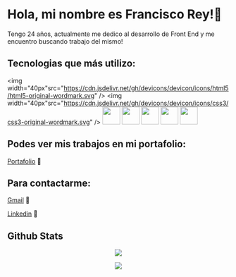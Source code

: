 <link rel="stylesheet" href="https://cdn.jsdelivr.net/gh/devicons/devicon@v2.15.1/devicon.min.css">


# Hola, mi nombre es Francisco Rey!👋

Tengo 24 años, actualmente me dedico al desarrollo de Front End y me encuentro buscando trabajo del mismo!

## Tecnologias que más utilizo:

<div display='flex'
<img width="8%" alt="HTML" src="https://upload.wikimedia.org/wikipedia/commons/thumb/6/61/HTML5_logo_and_wordmark.svg/230px-HTML5_logo_and_wordmark.svg.png" />

<img  width="40px"src="https://cdn.jsdelivr.net/gh/devicons/devicon/icons/html5/html5-original-wordmark.svg" />
<img  width="40px"src="https://cdn.jsdelivr.net/gh/devicons/devicon/icons/css3/css3-original-wordmark.svg" />
<img width="40px" src="https://cdn.jsdelivr.net/gh/devicons/devicon/icons/javascript/javascript-original.svg" />
<img width="40px" src="https://cdn.jsdelivr.net/gh/devicons/devicon/icons/react/react-original-wordmark.svg" />
<img  width="40px" src="https://cdn.jsdelivr.net/gh/devicons/devicon/icons/materialui/materialui-original.svg" />
<img width="40px" src="https://cdn.jsdelivr.net/gh/devicons/devicon/icons/nodejs/nodejs-plain.svg" />
<img width="40px" src="https://cdn.jsdelivr.net/gh/devicons/devicon/icons/git/git-original-wordmark.svg" />

## Podes ver mis trabajos en mi portafolio:

[Portafolio](https://portafolio-new-git-dev-franrey98.vercel.app/) 👷

## Para contactarme:

[Gmail](reyfrancisco98@hotmail.com) 📧

[Linkedin](https://www.linkedin.com/in/francisco-rey-71060419a/) 🔗

## Github Stats  
<p align="center"><img src="https://github-readme-stats.vercel.app/api?username=franrey98&show_icons=true&count_private=true&hide_border=true&theme=codeSTACKr" align="center" /></p>  

<p align="center"><img src="https://github-readme-stats.vercel.app/api/top-langs/?username=franrey98&hide_border=true&layout=compact&langs_count=4&theme=codeSTACKr" align="center" /></p> 
